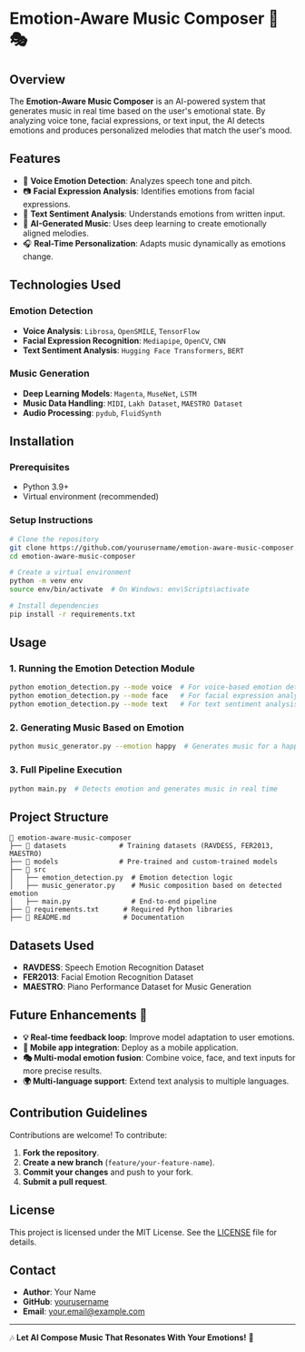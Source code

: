 # Emotion-Aware Music Composer 🎵🎭

## Overview
The **Emotion-Aware Music Composer** is an AI-powered system that generates music in real time based on the user's emotional state. By analyzing voice tone, facial expressions, or text input, the AI detects emotions and produces personalized melodies that match the user's mood.

## Features
- 🎤 **Voice Emotion Detection**: Analyzes speech tone and pitch.
- 📷 **Facial Expression Analysis**: Identifies emotions from facial expressions.
- 📝 **Text Sentiment Analysis**: Understands emotions from written input.
- 🎼 **AI-Generated Music**: Uses deep learning to create emotionally aligned melodies.
- 🎧 **Real-Time Personalization**: Adapts music dynamically as emotions change.

## Technologies Used
### **Emotion Detection**
- **Voice Analysis**: `Librosa`, `OpenSMILE`, `TensorFlow`
- **Facial Expression Recognition**: `Mediapipe`, `OpenCV`, `CNN`
- **Text Sentiment Analysis**: `Hugging Face Transformers`, `BERT`

### **Music Generation**
- **Deep Learning Models**: `Magenta`, `MuseNet`, `LSTM`
- **Music Data Handling**: `MIDI`, `Lakh Dataset`, `MAESTRO Dataset`
- **Audio Processing**: `pydub`, `FluidSynth`

## Installation
### **Prerequisites**
- Python 3.9+
- Virtual environment (recommended)

### **Setup Instructions**
```bash
# Clone the repository
git clone https://github.com/yourusername/emotion-aware-music-composer.git
cd emotion-aware-music-composer

# Create a virtual environment
python -m venv env
source env/bin/activate  # On Windows: env\Scripts\activate

# Install dependencies
pip install -r requirements.txt
```

## Usage
### **1. Running the Emotion Detection Module**
```bash
python emotion_detection.py --mode voice  # For voice-based emotion detection
python emotion_detection.py --mode face   # For facial expression analysis
python emotion_detection.py --mode text   # For text sentiment analysis
```

### **2. Generating Music Based on Emotion**
```bash
python music_generator.py --emotion happy  # Generates music for a happy mood
```

### **3. Full Pipeline Execution**
```bash
python main.py  # Detects emotion and generates music in real time
```

## Project Structure
```
📂 emotion-aware-music-composer
├── 📁 datasets             # Training datasets (RAVDESS, FER2013, MAESTRO)
├── 📁 models               # Pre-trained and custom-trained models
├── 📁 src
│   ├── emotion_detection.py  # Emotion detection logic
│   ├── music_generator.py    # Music composition based on detected emotion
│   ├── main.py               # End-to-end pipeline
├── 📄 requirements.txt      # Required Python libraries
├── 📄 README.md             # Documentation
```

## Datasets Used
- **RAVDESS**: Speech Emotion Recognition Dataset
- **FER2013**: Facial Emotion Recognition Dataset
- **MAESTRO**: Piano Performance Dataset for Music Generation

## Future Enhancements 🚀
- **💡 Real-time feedback loop**: Improve model adaptation to user emotions.
- **📱 Mobile app integration**: Deploy as a mobile application.
- **🎭 Multi-modal emotion fusion**: Combine voice, face, and text inputs for more precise results.
- **🌍 Multi-language support**: Extend text analysis to multiple languages.

## Contribution Guidelines
Contributions are welcome! To contribute:
1. **Fork the repository**.
2. **Create a new branch** (`feature/your-feature-name`).
3. **Commit your changes** and push to your fork.
4. **Submit a pull request**.

## License
This project is licensed under the MIT License. See the [LICENSE](LICENSE) file for details.

## Contact
- **Author**: Your Name
- **GitHub**: [yourusername](https://github.com/yourusername)
- **Email**: your.email@example.com

---

🎶 **Let AI Compose Music That Resonates With Your Emotions!** 🎵

